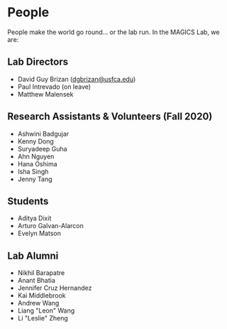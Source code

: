 # People

People make the world go round... or the lab run. In the MAGICS Lab, we are:

## Lab Directors

* David Guy Brizan (dgbrizan@usfca.edu)
* Paul Intrevado (on leave)
* Matthew Malensek

## Research Assistants & Volunteers (Fall 2020)

* Ashwini Badgujar
* Kenny Dong
* Suryadeep Guha
* Ahn Nguyen
* Hana Oshima
* Isha Singh
* Jenny Tang

## Students

* Aditya Dixit
* Arturo Galvan-Alarcon
* Evelyn Matson

## Lab Alumni

* Nikhil Barapatre
* Anant Bhatia
* Jennifer Cruz Hernandez
* Kai Middlebrook
* Andrew Wang
* Liang "Leon" Wang
* Li "Leslie" Zheng
